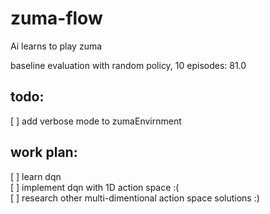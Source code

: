 # zuma-flow
Ai learns to play zuma

baseline evaluation with random policy, 10 episodes:
81.0

## todo:
[ ] add verbose mode to zumaEnvirnment  

## work plan:
[ ] learn dqn  
[ ] implement dqn with 1D action space :(  
[ ] research other multi-dimentional action space solutions :)  
